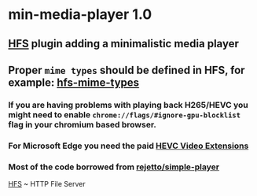 # min-media-player 1.0
## [HFS](https://github.com/rejetto/hfs) plugin adding a minimalistic media player
## Proper `mime types` should be defined in HFS, for example: [hfs-mime-types](https://github.com/SanokKule/min-media-player/hfs-mime-types.txt)
### If you are having problems with playing back H265/HEVC you might need to enable `chrome://flags/#ignore-gpu-blocklist` flag in your chromium based browser.
### For Microsoft Edge you need the paid [HEVC Video Extensions](https://www.microsoft.com/store/productId/9NMZLZ57R3T7)

### Most of the code borrowed from [rejetto/simple-player](https://github.com/rejetto/simple-player)

[HFS](https://github.com/rejetto/hfs) ~  HTTP File Server
